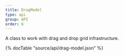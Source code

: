 ```yaml
---
title: DragModel
type: api
group: API
order: 6
---
```

A class to work with drag and drop grid infrastructure.

{% docTable "source/api/drag-model.json" %}


